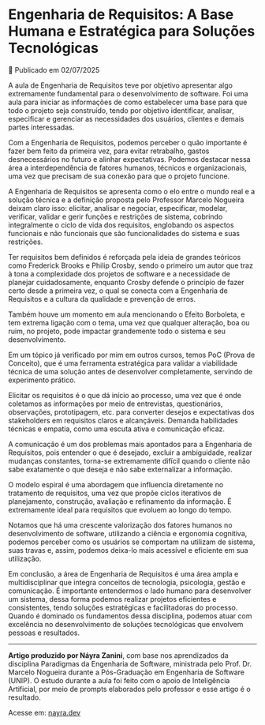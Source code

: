 # Engenharia de Requisitos: A Base Humana e Estratégica para Soluções Tecnológicas

📅 Publicado em 02/07/2025

A aula de Engenharia de Requisitos teve por objetivo apresentar algo extremamente fundamental para o desenvolvimento de software. Foi uma aula para iniciar as informações de como estabelecer uma base para que todo o projeto seja construído, tendo por objetivo identificar, analisar, especificar e gerenciar as necessidades dos usuários, clientes e demais partes interessadas.

Com a Engenharia de Requisitos, podemos perceber o quão importante é fazer bem feito da primeira vez, para evitar retrabalho, gastos desnecessários no futuro e alinhar expectativas. Podemos destacar nessa área a interdependência de fatores humanos, técnicos e organizacionais, uma vez que precisam de sua conexão para que o projeto funcione.

A Engenharia de Requisitos se apresenta como o elo entre o mundo real e a solução técnica e a definição proposta pelo Professor Marcelo Nogueira deixam claro isso: elicitar, analisar e negociar, especificar, modelar, verificar, validar e gerir funções e restrições de sistema, cobrindo integralmente o ciclo de vida dos requisitos, englobando os aspectos funcionais e não funcionais que são funcionalidades do sistema e suas restrições.

Ter requisitos bem definidos é reforçada pela ideia de grandes teóricos como Frederick Brooks e Philip Crosby, sendo o primeiro um autor que traz à tona a complexidade dos projetos de software e a necessidade de planejar cuidadosamente, enquanto Crosby defende o princípio de fazer certo desde a primeira vez, o qual se conecta com a Engenharia de Requisitos e a cultura da qualidade e prevenção de erros.

Também houve um momento em aula mencionando o Efeito Borboleta, e tem extrema ligação com o tema, uma vez que qualquer alteração, boa ou ruim, no projeto, pode impactar grandemente todo o sistema e seu desenvolvimento.

Em um tópico já verificado por mim em outros cursos, temos PoC (Prova de Conceito), que é uma ferramenta estratégica para validar a viabilidade técnica de uma solução antes de desenvolver completamente, servindo de experimento prático.

Elicitar os requisitos é o que dá início ao processo, uma vez que é onde coletamos as informações por meio de entrevistas, questionários, observações, prototipagem, etc. para converter desejos e expectativas dos stakeholders em requisitos claros e alcançáveis. Demanda habilidades técnicas e empatia, como uma escuta ativa e comunicação eficaz.

A comunicação é um dos problemas mais apontados para a Engenharia de Requisitos, pois entender o que é desejado, excluir a ambiguidade, realizar mudanças constantes, torna-se extremamente difícil quando o cliente não sabe exatamente o que deseja e não sabe externalizar a informação.

O modelo espiral é uma abordagem que influencia diretamente no tratamento de requisitos, uma vez que propõe ciclos iterativos de planejamento, construção, avaliação e refinamento da informação. É extremamente ideal para requisitos que evoluem ao longo do tempo.

Notamos que há uma crescente valorização dos fatores humanos no desenvolvimento de software, utilizando a ciência e ergonomia cognitiva, podemos perceber como os usuários se comportam na utilizam de sistema, suas travas e, assim, podemos deixa-lo mais acessível e eficiente em sua utilização.

Em conclusão, a área de Engenharia de Requisitos é uma área ampla e multidisciplinar que integra conceitos de tecnologia, psicologia, gestão e comunicação. É importante entendermos o lado humano para desenvolver um sistema, dessa forma podemos realizar projetos eficientes e consistentes, tendo soluções estratégicas e facilitadoras do processo. Quando é dominado os fundamentos dessa disciplina, podemos atuar com excelência no desenvolvimento de soluções tecnológicas que envolvem pessoas e resultados.

---

**Artigo produzido por Náyra Zanini**, com base nos aprendizados da disciplina Paradigmas da Engenharia de Software, ministrada pelo Prof. Dr. Marcelo Nogueira durante a Pós-Graduação em Engenharia de Software (UNIP).
O estudo durante a aula foi feito com o apoio de Inteligência Artificial, por meio de prompts elaborados pelo professor e esse artigo é o resultado.

Acesse em: [nayra.dev](https://nayrazanini.github.io/nayra.dev-portfolio/artigos/aula02.html)

